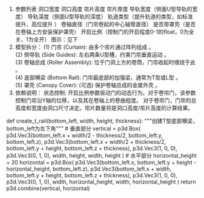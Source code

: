 1. 参数列表
洞口宽度
洞口高度
帘片高度
帘片厚度
导轨宽度（侧面U型导轨的宽度）
导轨深度（侧面U型导轨的深度）
轨道类型（提升轨道的类型，如标准提升、高位提升 ）
卷轴直径（门帘卷起的中心轴管直径）
是否带罩壳（是否在卷轴上方安装保护罩壳）
开启比例（控制门的开启程度0-1的float，0为全关，1为全开）
图示：见下
2. 模型拆分：
(1) 门帘 (Curtain): 由多个帘片通过阵列组成 。  
(2) 侧导轨 (Side Guides): 左右两条U型槽，约束门帘垂直运动 。   
(3) 卷轴总成 (Roller Assembly): 位于门洞上方的卷筒，门帘收起时缠绕于此 。   
(4) 底部横梁 (Bottom Rail): 门帘最底部的加强梁，通常为T型或L型 。   
(5) 罩壳 (Canopy Cover): (可选) 保护卷轴总成的金属外壳 。   
3. 依赖说明：
状态控制: 开启比例参数驱动门的动态行为。对于卷帘门，该参数控制门帘沿Y轴的位移，以及其在卷轴上的卷曲程度。
对于卷帘门，门帘的总高度和宽度由洞口尺寸决定。帘片数量将是洞口高度/帘片高度的计算结果。

def create_t_rail(bottom_left, width, height, thickness):
    """创建T型底部横梁，bottom_left为左下角"""
    # 垂直部分
    vertical = p3d.Box(
        p3d.Vec3(bottom_left.x + width/2 - thickness/2, bottom_left.y, bottom_left.z),
        p3d.Vec3(bottom_left.x + width/2 + thickness/2, bottom_left.y + height, bottom_left.z + thickness),
        p3d.Vec3(1, 0, 0), p3d.Vec3(0, 1, 0),
        width, height, width, height
    )
    # 水平部分
    horizontal_height = 20
    horizontal = p3d.Box(
        p3d.Vec3(bottom_left.x, bottom_left.y + height - horizontal_height, bottom_left.z),
        p3d.Vec3(bottom_left.x + width, bottom_left.y + height, bottom_left.z + thickness),
        p3d.Vec3(1, 0, 0), p3d.Vec3(0, 1, 0),
        width, horizontal_height, width, horizontal_height
    )
    return p3d.combine(vertical, horizontal)